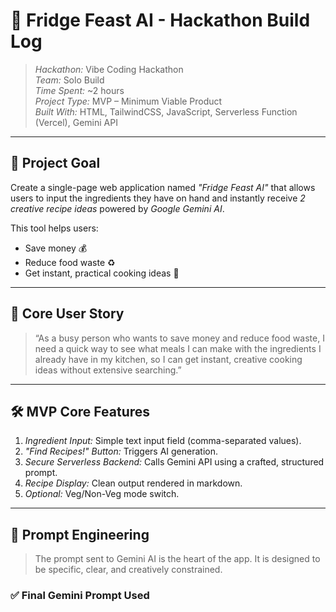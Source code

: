 # 🧠 Fridge Feast AI - Hackathon Build Log

> *Hackathon:* Vibe Coding Hackathon  
> *Team:* Solo Build  
> *Time Spent:* ~2 hours  
> *Project Type:* MVP – Minimum Viable Product  
> *Built With:* HTML, TailwindCSS, JavaScript, Serverless Function (Vercel), Gemini API

---

## 🥅 Project Goal

Create a single-page web application named *"Fridge Feast AI"* that allows users to input the ingredients they have on hand and instantly receive *2 creative recipe ideas* powered by *Google Gemini AI*.

This tool helps users:
- Save money 💰
- Reduce food waste ♻
- Get instant, practical cooking ideas 🍲

---

## 👤 Core User Story

> “As a busy person who wants to save money and reduce food waste, I need a quick way to see what meals I can make with the ingredients I already have in my kitchen, so I can get instant, creative cooking ideas without extensive searching.”

---

## 🛠 MVP Core Features

1. *Ingredient Input:* Simple text input field (comma-separated values).
2. *"Find Recipes!" Button:* Triggers AI generation.
3. *Secure Serverless Backend:* Calls Gemini API using a crafted, structured prompt.
4. *Recipe Display:* Clean output rendered in markdown.
5. *Optional:* Veg/Non-Veg mode switch.

---

## 🧠 Prompt Engineering

> The prompt sent to Gemini AI is the heart of the app. It is designed to be specific, clear, and creatively constrained.

### ✅ Final Gemini Prompt Used